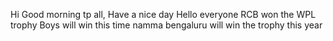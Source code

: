 Hi Good morning tp all, Have a nice day
Hello everyone
RCB won the WPL trophy
Boys will win this time
namma bengaluru will win the trophy this year
